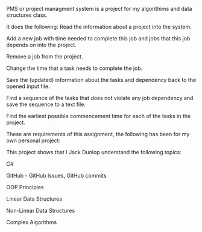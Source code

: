 PMS or project managment system is a project for my algorithims and data structures class. 


It does the following:
Read the information about a project into the system.

Add a new job with time needed to complete this job and jobs that this job depends on into the project.

Remove a job from the project.

Change the time that a task needs to complete the job.

Save the (updated) information about the tasks and dependency back to the opened input file.

Find a sequence of the tasks that does not violate any job dependency and save the sequence to a text file.

Find the earliest possible commencement time for each of the tasks in the project.


These are requirements of this assignment, the following has been for my own personal project: 



This project shows that I Jack Dunlop understand the following topics:

  C#

  GitHub - GitHub Issues, GitHub commits
  
  OOP Principles
  
  Linear Data Structures
  
  Non-Linear Data Structures
  
  Complex Algorithms
